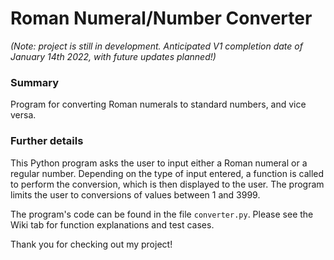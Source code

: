 # Roman Numeral/Number Converter

*(Note: project is still in development. Anticipated V1 completion date of January 14th 2022, with future updates planned!)*

### Summary
Program for converting Roman numerals to standard numbers, and vice versa.

### Further details

This Python program asks the user to input either a Roman numeral or a regular number. Depending on the type of input entered, a function is called to perform the conversion, which is then displayed to the user. The program limits the user to conversions of values between 1 and 3999.

The program's code can be found in the file `converter.py`. Please see the Wiki tab for function explanations and test cases.

Thank you for checking out my project!
